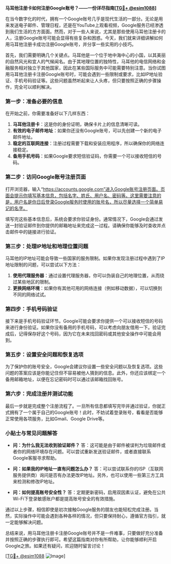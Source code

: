 **马耳他注册卡如何注册Google账号？——一份详尽指南[[TG💪+ @esim1088](https://t.me/s/esim1088)]**

在当今数字化的时代，拥有一个Google账号几乎是现代生活的一部分。无论是用来发送电子邮件、管理日程，还是在YouTube上观看视频，Google服务已经渗透到我们生活的方方面面。然而，对于一些人来说，尤其是那些使用马耳他注册卡的人，注册Google账号可能会显得有些复杂和困惑。今天，我们就来详细讲解如何用马耳他注册卡成功注册Google账号，并分享一些实用的小技巧。

首先，我们需要明确几个关键点。马耳他是一个位于地中海中心的小国，以其美丽的自然风光和宜人的气候闻名。由于其地理位置的独特性，马耳他的电信网络和金融服务相对独立于其他国家，因此在某些国际服务中可能需要特别注意。当你试图用马耳他注册卡注册Google账号时，可能会遇到一些限制或要求，比如IP地址验证、手机号码验证等。这些问题虽然听起来让人头疼，但只要按照正确的步骤操作，完全可以顺利解决。

### 第一步：准备必要的信息

在开始之前，你需要准备好以下几样东西：

1. **马耳他注册卡**：这是你的身份证明，确保卡片上的信息清晰可读。
2. **有效的电子邮件地址**：如果你还没有Google账号，可以先创建一个新的电子邮件地址。
3. **稳定的互联网连接**：注册过程需要下载和安装应用程序，所以确保你的网络连接稳定。
4. **备用手机号码**：如果Google要求短信验证码，你需要一个可以接收短信的号码。

### 第二步：访问Google账号注册页面

打开浏览器，输入“https://accounts.google.com”进入Google账号注册页面。页面会提示你填写基本信息，包括名字、姓氏、用户名、密码等。这里需要注意的是，用户名是你日后登录Google服务时使用的账号名，所以尽量选择一个简单易记的名字。

填写完这些基本信息后，系统会要求你验证身份。通常情况下，Google会通过发送一封验证邮件到你提供的邮箱地址来完成这一过程。请确保你能够及时查收并点击邮件中的链接进行验证。

### 第三步：处理IP地址和地理位置问题

马耳他的IP地址可能会导致一些国家的服务限制。如果你发现注册过程中遇到了IP地址限制的问题，可以尝试以下方法：

1. **使用代理服务器**：通过设置代理服务器，你可以伪装自己的地理位置，从而绕过某些地区的限制。
2. **更换网络环境**：如果你有其他可用的网络连接（例如移动数据），可以切换到不同的网络试试。

### 第四步：手机号码验证

接下来是手机号码验证环节。Google可能会要求你提供一个可以接收短信的号码来进行身份验证。如果你没有备用的手机号码，可以考虑向朋友借用一下。验证完成后，记得保存好这个号码，因为它在未来找回密码或其他安全操作中可能会用到。

### 第五步：设置安全问题和恢复选项

为了保护你的账号安全，Google会建议你设置一些安全问题以及恢复选项。这些问题的答案应该是你能记住但不容易被他人猜到的信息。此外，你还应该绑定一个备用邮箱地址，以便在忘记密码时可以通过该邮箱找回账号。

### 第六步：完成注册并测试功能

最后一步就是完成整个注册流程了。一旦所有信息都填写完毕并通过验证，你就正式拥有了一个属于自己的Google账号！此时，不妨试着登录账号，看看是否能够正常使用各项服务，比如Gmail、Google Drive等。

### 小贴士与常见问题解答

- **问：为什么我无法收到验证邮件？**
  答：这可能是由于邮件被误判为垃圾邮件或者你的网络环境存在问题。可以尝试重新发送验证邮件，或者直接联系Google客服寻求帮助。

- **问：如果我的IP地址一直有问题怎么办？**
  答：可以尝试联系你的ISP（互联网服务提供商）询问是否有办法更改IP地址。另外，也可以使用一些第三方工具来检测和修改IP地址。

- **问：如何提高账号安全性？**
  答：定期更新密码，启用双因素认证，避免在公共Wi-Fi下登录敏感账户都是提高账号安全的有效措施。

通过以上步骤，相信即使是初次接触Google服务的朋友也能轻松完成注册。当然，实际操作中可能会遇到各种各样的情况，但只要保持耐心，遵循官方指引，就一定能够解决问题。

总结来说，用马耳他注册卡注册Google账号并不是一件难事，只要做好充分准备并按照正确的步骤执行即可。希望这篇指南对你有所帮助，让你能够顺利开启Google之旅。如果还有疑问，欢迎随时留言讨论！

[[TG💪+ @esim1088](https://t.me/s/esim1088) ![Image](https://i.postimg.cc/4NQfJmqS/Snipaste-2025-05-13-00-14-12.png)]